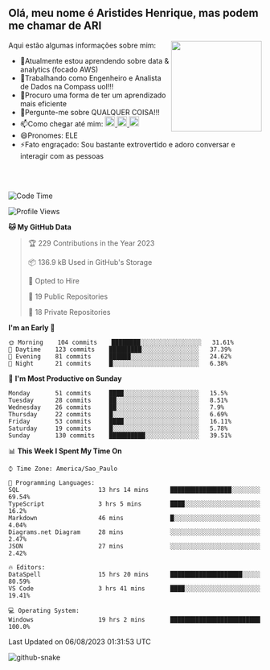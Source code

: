 ## Olá, meu nome é Aristides Henrique, mas podem me chamar de ARI

<div >
Aqui estão algumas informações sobre mim:<img align="right" height="180em" src="https://user-images.githubusercontent.com/97318481/177042589-45d62122-82a9-4a32-b3a7-87b322825b2f.png">
</div>

- 🌱Atualmente estou aprendendo sobre data & analytics (focado AWS)
- 👯Trabalhando como Engenheiro e Analista de Dados na Compass uol!!!
- 🤔Procuro uma forma de ter um aprendizado mais eficiente
- 💬Pergunte-me sobre QUALQUER COISA!!!
- 📫Como chegar até mim:
  <a href="https://www.instagram.com/aryhenry/" target="_blank">
  <img src="https://img.shields.io/badge/-Instagram-%23E4405F?style=for-the-badge&logo=instagram&logoColor=black" height="20px">
  </a>
  <a href="https://www.linkedin.com/in/aristides-henrique/" target="_blank">
  <img src="https://img.shields.io/badge/-LinkedIn-%230077B5?style=for-the-badge&logo=linkedin&logoColor=black" height="20px">
  </a> 
  <a href="mailto:arihenriqueuna@gmail.com">
  <img src="https://img.shields.io/badge/-Gmail-%23333?style=for-the-badge&logo=gmail&logoColor=white" height="20px">
  </a>
- 😄Pronomes: ELE
- ⚡Fato engraçado: Sou bastante extrovertido e adoro conversar e interagir com as pessoas
<br/>
<br/>


<!--START_SECTION:waka-->
![Code Time](http://img.shields.io/badge/Code%20Time-1%2C044%20hrs%2041%20mins-blue)

![Profile Views](http://img.shields.io/badge/Profile%20Views-8-blue)

**🐱 My GitHub Data** 

> 🏆 229 Contributions in the Year 2023
 > 
> 📦 136.9 kB Used in GitHub's Storage 
 > 
> 💼 Opted to Hire
 > 
> 📜 19 Public Repositories 
 > 
> 🔑 18 Private Repositories  
 > 
**I'm an Early 🐤** 

```text
🌞 Morning    104 commits    ████████░░░░░░░░░░░░░░░░░   31.61% 
🌇 Daytime    123 commits    █████████░░░░░░░░░░░░░░░░   37.39% 
🌃 Evening    81 commits     ██████░░░░░░░░░░░░░░░░░░░   24.62% 
🌙 Night      21 commits     █░░░░░░░░░░░░░░░░░░░░░░░░   6.38%

```
📅 **I'm Most Productive on Sunday** 

```text
Monday       51 commits     ████░░░░░░░░░░░░░░░░░░░░░   15.5% 
Tuesday      28 commits     ██░░░░░░░░░░░░░░░░░░░░░░░   8.51% 
Wednesday    26 commits     ██░░░░░░░░░░░░░░░░░░░░░░░   7.9% 
Thursday     22 commits     █░░░░░░░░░░░░░░░░░░░░░░░░   6.69% 
Friday       53 commits     ████░░░░░░░░░░░░░░░░░░░░░   16.11% 
Saturday     19 commits     █░░░░░░░░░░░░░░░░░░░░░░░░   5.78% 
Sunday       130 commits    ██████████░░░░░░░░░░░░░░░   39.51%

```


📊 **This Week I Spent My Time On** 

```text
⌚︎ Time Zone: America/Sao_Paulo

💬 Programming Languages: 
SQL                      13 hrs 14 mins      █████████████████░░░░░░░░   69.54% 
TypeScript               3 hrs 5 mins        ████░░░░░░░░░░░░░░░░░░░░░   16.2% 
Markdown                 46 mins             █░░░░░░░░░░░░░░░░░░░░░░░░   4.04% 
Diagrams.net Diagram     28 mins             ░░░░░░░░░░░░░░░░░░░░░░░░░   2.47% 
JSON                     27 mins             ░░░░░░░░░░░░░░░░░░░░░░░░░   2.42%

🔥 Editors: 
DataSpell                15 hrs 20 mins      ████████████████████░░░░░   80.59% 
VS Code                  3 hrs 41 mins       ████░░░░░░░░░░░░░░░░░░░░░   19.41%

💻 Operating System: 
Windows                  19 hrs 2 mins       █████████████████████████   100.0%

```


 Last Updated on 06/08/2023 01:31:53 UTC
<!--END_SECTION:waka-->

<img alt="github-snake" src="https://github.com/AriHenrique/AriHenrique/blob/output/github-contribution-grid-snake-dark.svg" />

